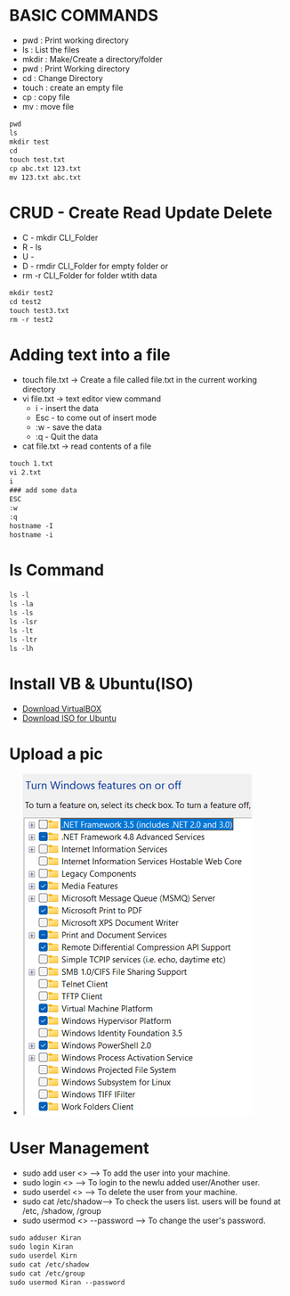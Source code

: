 # BASIC COMMANDS
- pwd : Print working directory
- ls : List the files
- mkdir : Make/Create a directory/folder
- pwd : Print Working directory
- cd : Change Directory
- touch : create an empty file
- cp : copy file
- mv : move file

```
pwd
ls
mkdir test
cd
touch test.txt
cp abc.txt 123.txt
mv 123.txt abc.txt
```
# CRUD - Create Read Update Delete
- C - mkdir CLI_Folder
- R - ls
- U -
- D - rmdir CLI_Folder for empty folder or
- rm -r CLI_Folder for folder wtith data
```
mkdir test2
cd test2
touch test3.txt
rm -r test2
```
# Adding text into a file
- touch file.txt -> Create a file called file.txt in the current working directory
- vi file.txt -> text editor view command
    - i - insert the data
    - Esc - to come out of insert mode
    - :w - save the data
    - :q - Quit the data
- cat file.txt -> read contents of a file
```
touch 1.txt
vi 2.txt
i
### add some data
ESC
:w
:q
hostname -I
hostname -i
```
# ls Command
```
ls -l
ls -la
ls -ls
ls -lsr
ls -lt
ls -ltr
ls -lh
```
# Install VB & Ubuntu(ISO)
- [Download VirtualBOX](https://download.virtualbox.org/virtualbox/7.1.8/VirtualBox-7.1.8-168469-Win.exe)
- [Download ISO for Ubuntu](https://ubuntu.com/download/desktop/thank-you?version=24.04.2&architecture=amd64&lts=true)
# Upload a pic
- ![Windowsfeatures!](WindowsFeatures.png)
# User Management
- sudo add user <> --> To add the user into your machine. <username>
- sudo login <> --> To login to the newlu added user/Another user. <username>
- sudo userdel <> --> To delete the user from your machine. <username>
- sudo cat /etc/shadow--> To check the users list. users will be found at /etc, /shadow, /group
- sudo usermod <> --password --> To change the user's password.
```
sudo adduser Kiran
sudo login Kiran
sudo userdel Kirn
sudo cat /etc/shadow
sudo cat /etc/group
sudo usermod Kiran --password
```






  
